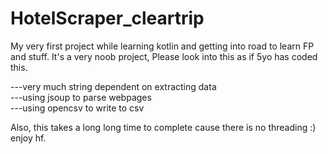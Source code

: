 # HotelScraper_cleartrip

My very first project while learning kotlin and getting into road to learn FP and stuff. 
It's a very noob project, Please look into this as if 5yo has coded this. 

---very much string dependent on extracting data  
---using jsoup to parse webpages  
---using opencsv to write to csv


Also, this takes a long long time to complete cause there is no threading :) enjoy hf.
